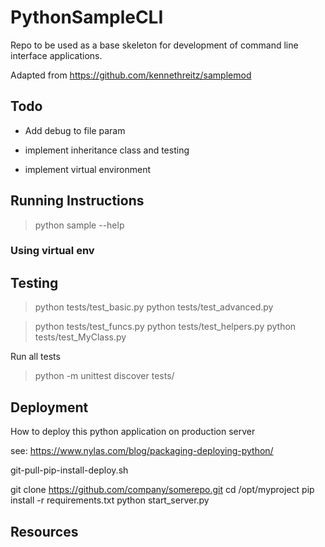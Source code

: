 # PythonSampleCLI

Repo to be used as a base skeleton for development of command line interface applications.

Adapted from https://github.com/kennethreitz/samplemod


## Todo

* Add debug to file param

* implement inheritance class and testing

* implement virtual environment


## Running Instructions

> python sample --help


### Using virtual env




## Testing


> python tests/test_basic.py
> python tests/test_advanced.py

> python tests/test_funcs.py
> python tests/test_helpers.py
> python tests/test_MyClass.py

Run all tests

> python -m unittest discover tests/



## Deployment

How to deploy this python application on production server

see:
https://www.nylas.com/blog/packaging-deploying-python/

git-pull-pip-install-deploy.sh

git clone https://github.com/company/somerepo.git
cd /opt/myproject
 <virtual environment>
  pip install -r requirements.txt
  python start_server.py



## Resources


